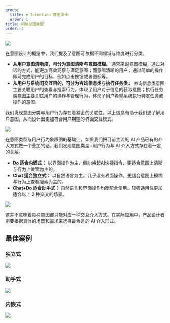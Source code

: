 ```yaml
---
group:
  title: ❤️ Intention 意图设计
  order: 1
title: 明确意图类型
order: 1
---
```


![](https://mdn.alipayobjects.com/huamei_iwk9zp/afts/img/A*Hl54SK43ZcEAAAAAAAAAAAAADgCCAQ/fmt.webp)

在意图设计的概览中，我们提及了意图可依据不同领域与维度进行分类。

- **从用户意图清晰度，可分为意图清晰与意图模糊。** 通常来说意图模糊，通过对话的方式，能更加高效洞察与满足意图；而意图清晰的用户，通过简单的操作即可完成用户的目标，例如点击按钮或者图标等。
- **从用户与系统间交互目的，可分为咨询信息类与执行任务类。** 咨询信息类意图主要关联用户的查看与搜索行为，体现了用户对于信息的获取意图；执行任务类意图主要关联用户的操作与管理行为，体现了用户希望系统执行特定任务或操作的意图。

我们发现意图分类与用户行为存在着紧密的关联性。以上信息有助于我们更了解用户意图，从而设计出更加符合用户期望的界面交互模式。

![](https://mdn.alipayobjects.com/huamei_iwk9zp/afts/img/A*9LwoQ4MwwDMAAAAAAAAAAAAADgCCAQ/fmt.webp)

在意图类型与用户行为象限图的基础上，如果我们把目前主流的 AI 产品已有的介入方式做一个叠加的话，我们发现意图类型+用户行为与 AI 介入方式存在着一定的关系。

- **Do 适合内嵌式：** 以界面操作为主，偶尔唤起AI快捷指令，更适合意图上清晰与行为上做管为主的。
- **Chat 适合独立式：** 以自然语言为主，几乎没有界面操作。更适合意图上模糊与行为上查看搜索为主的。
- **Chat+Do 适合助手式：** 自然语言和界面操作均衡配合使用。较强通用性更加适合以上 2 种交叉的场景。

![](https://mdn.alipayobjects.com/huamei_iwk9zp/afts/img/A*9gYzSLymZJ8AAAAAAAAAAAAADgCCAQ/fmt.webp)

这并不意味着每种意图都只能对应一种交互介入方式。在实际应用中，产品设计者需要根据具体的场景和需求来选择最合适的 AI 介入形式。

## 最佳案例

### 独立式

![](https://mdn.alipayobjects.com/huamei_iwk9zp/afts/img/A*PGBUQpVeVm0AAAAAAAAAAAAADgCCAQ/fmt.webp)

### 助手式

![](https://mdn.alipayobjects.com/huamei_iwk9zp/afts/img/A*lqolSZOH3-4AAAAAAAAAAAAADgCCAQ/fmt.webp)

### 内嵌式

![](https://mdn.alipayobjects.com/huamei_iwk9zp/afts/img/A*39iBTpJDTSEAAAAAAAAAAAAADgCCAQ/fmt.webp)
